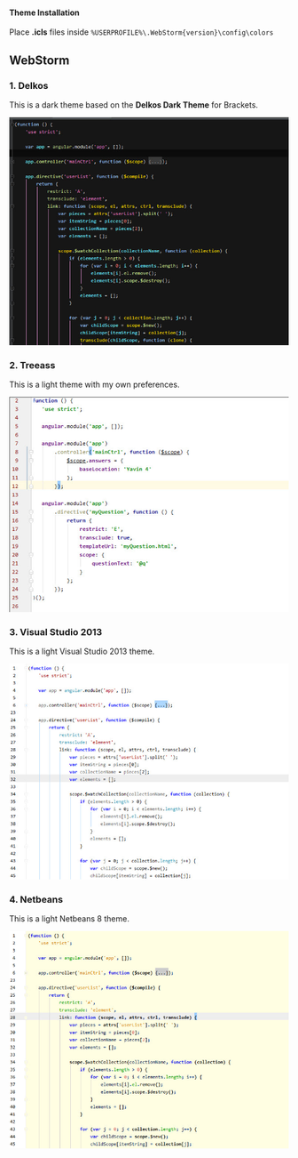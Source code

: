 #### Theme Installation
Place **.icls** files inside `%USERPROFILE%\.WebStorm{version}\config\colors`


## WebStorm

### 1. Delkos

This is a dark theme based on the **Delkos Dark Theme** for Brackets.

![screenshot](https://github.com/mb2o/Themes/blob/master/webstorm/dark/delkos.jpg)

### 2. Treeass

This is a light theme with my own preferences.

![screenshot](https://github.com/mb2o/Themes/blob/master/webstorm/light/treeass.jpg)

### 3. Visual Studio 2013

This is a light Visual Studio 2013 theme.

![screenshot](https://github.com/mb2o/Themes/blob/master/webstorm/light/visual-studio-2013.jpg)

### 4. Netbeans

This is a light Netbeans 8 theme.

![screenshot](https://github.com/mb2o/Themes/blob/master/webstorm/light/netbeans.jpg)

